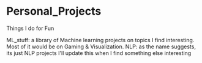 # Personal_Projects
Things I do for Fun

ML_stuff: a library of Machine learning projects on topics I find interesting. Most of it would be on Gaming &  Visualization.
NLP: as the name suggests, its just NLP projects
I'll update this when I find something else interesting

